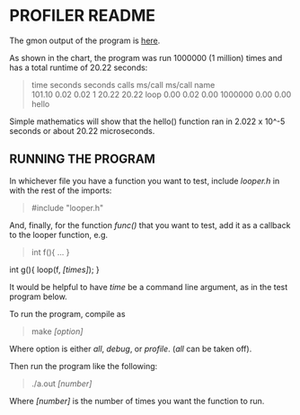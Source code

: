 PROFILER README
===============

The gmon output of the program is [here](./gprof_output_1).

As shown in the chart, the program was run 1000000 (1 million) times and has a
total runtime of 20.22 seconds:

> time   seconds   seconds    calls  ms/call  ms/call  name    
101.10      0.02     0.02        1    20.22    20.22  loop
  0.00      0.02     0.00  1000000     0.00     0.00  hello
  
Simple mathematics will show that the hello() function ran in 2.022 x 10^-5
seconds or about 20.22 microseconds.

RUNNING THE PROGRAM
-------------------

In whichever file you have a function you want to test, include _looper.h_ in
with the rest of the imports:

>#include "looper.h"

And, finally, for the function _func()_ that you want to test, add it as a
callback to the looper function, e.g.

>int f()\{
    ...
\}

int g()\{
    loop(f, _\[times\]_);
\}

It would be helpful to have _time_ be a command line argument, as in the test
program below.

To run the program, compile as

>make _\[option\]_

Where option is either _all_, _debug_, or _profile_. (_all_ can be taken off).

Then run the program like the following:

>./a.out _\[number\]_

Where _\[number\]_ is the number of times you want the function to run.